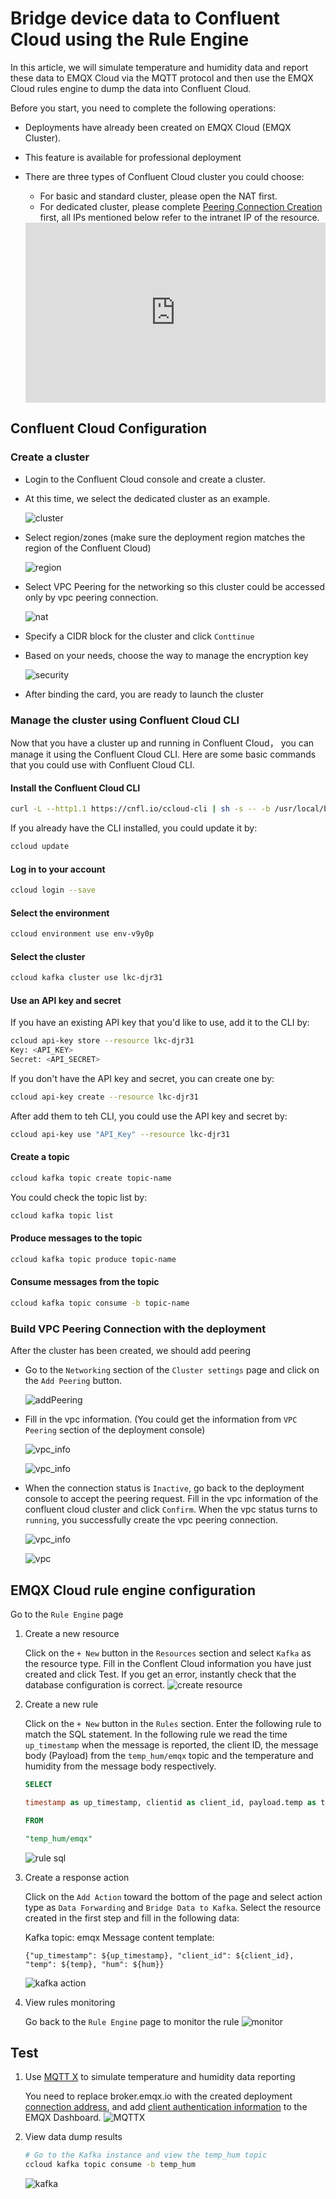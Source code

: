 # Bridge device data to Confluent Cloud using the Rule Engine

In this article, we will simulate temperature and humidity data and report these data to EMQX Cloud via the MQTT protocol and then use the EMQX Cloud rules engine to dump the data into Confluent Cloud.

Before you start, you need to complete the following operations:
* Deployments have already been created on EMQX Cloud (EMQX Cluster).
* This feature is available for professional deployment
* There are three types of Confluent Cloud cluster you could choose:
  * For basic and standard cluster, please open the NAT first.
  * For dedicated cluster, please complete [Peering Connection Creation](../deployments/vpc_peering.md) first, all IPs mentioned below refer to the intranet IP of the resource.


  <div style="position: relative; padding: 30% 45%;">
  <iframe style="position: absolute; width: 100%; height: 100%; left: 0; top: 0;" src="https://www.youtube.com/embed/jLn0q8xf-1Y" title="YouTube video player" frameborder="0" allow="accelerometer; autoplay; encrypted-media; gyroscope; picture-in-picture" allowfullscreen></iframe>
  </div>


## Confluent Cloud Configuration

### Create a cluster

*  Login to the Confluent Cloud console and create a cluster.
*  At this time, we select the dedicated cluster as an example.

   ![cluster](./_assets/confluent_cluster.png)

*  Select region/zones (make sure the deployment region matches the region of the Confluent Cloud)

   ![region](./_assets/confluent_region.png)

*  Select VPC Peering for the networking so this cluster could be accessed only by vpc peering connection. 

   ![nat](./_assets/confluent_nat.png)

*  Specify a CIDR block for the cluster and click `Conttinue`

*  Based on your needs, choose the way to manage the encryption key
   
   ![security](./_assets/confluent_security.png)

*  After binding the card, you are ready to launch the cluster

### Manage the cluster using Confluent Cloud CLI

Now that you have a cluster up and running in Confluent Cloud， you can manage it using the Confluent Cloud CLI. Here are some basic commands that you could use with Confluent Cloud CLI.

#### Install the Confluent Cloud CLI

```bash
curl -L --http1.1 https://cnfl.io/ccloud-cli | sh -s -- -b /usr/local/bin
```

If you already have the CLI installed, you could update it by:

```bash
ccloud update
```

#### Log in to your account

```bash
ccloud login --save
```

#### Select the environment

```bash
ccloud environment use env-v9y0p
```

#### Select the cluster

```bash
ccloud kafka cluster use lkc-djr31
```

#### Use an API key and secret

If you have an existing API key that you'd like to use, add it to the CLI by:

```bash
ccloud api-key store --resource lkc-djr31
Key: <API_KEY>
Secret: <API_SECRET>
```

If you don't have the API key and secret, you can create one by:

```bash
ccloud api-key create --resource lkc-djr31
```

After add them to teh CLI, you could use the API key and secret by:

```bash
ccloud api-key use "API_Key" --resource lkc-djr31
```

#### Create a topic

```bash
ccloud kafka topic create topic-name
```

You could check the topic list by:

```bash
ccloud kafka topic list
```

#### Produce messages to the topic

```bash
ccloud kafka topic produce topic-name
```

#### Consume messages from the topic

```bash
ccloud kafka topic consume -b topic-name
```

### Build VPC Peering Connection with the deployment

After the cluster has been created, we should add peering

*  Go to the `Networking` section of the `Cluster settings` page and click on the `Add Peering` button.

   ![addPeering](./_assets/confluent_addPeering.png)

*  Fill in the vpc information. (You could get the information from `VPC Peering` section of the deployment console)
   
   ![vpc_info](./_assets/confluent_vpc1.png)
   
   ![vpc_info](./_assets/confluent_vpc2.png)

*  When the connection status is `Inactive`, go back to the deployment console to accept the peering request. Fill in the vpc information of the confluent cloud cluster and click `Confirm`. When the vpc status turns to `running`, you successfully create the vpc peering connection. 

   ![vpc_info](./_assets/confluent_vpc2.png)
   
   ![vpc](./_assets/confluent_finish.png)
   

## EMQX Cloud rule engine configuration

Go to the `Rule Engine` page

1. Create a new resource

   Click on the `+ New`  button in the `Resources` section and select `Kafka` as the resource type. Fill in the Conflent Cloud information you have just created and click Test. If you get an error, instantly check that the database configuration is correct.
   ![create resource](./_assets/confluent_create_resource.png)

2. Create a new rule

   Click on the `+ New`  button in the `Rules` section. Enter the following rule to match the SQL statement.  In the following rule we read the time `up_timestamp` when the message is reported, the client ID, the message body (Payload) from the `temp_hum/emqx` topic and the temperature and humidity from the message body respectively.

   ```sql
   SELECT 
   
   timestamp as up_timestamp, clientid as client_id, payload.temp as temp, payload.hum as hum
   
   FROM
   
   "temp_hum/emqx"
   ```
   ![rule sql](./_assets/sql_test.png)

3. Create a response action 
   
   Click on the `Add Action` toward the bottom of the page and select action type as `Data Forwarding` and `Bridge Data to Kafka`. Select the resource created in the first step and fill in the following data:

   Kafka topic: emqx
   Message content template:
   
   ```
   {"up_timestamp": ${up_timestamp}, "client_id": ${client_id}, "temp": ${temp}, "hum": ${hum}}
   ```
   ![kafka action](./_assets/confluent_action.png)

5. View rules monitoring
   
   Go back to the `Rule Engine` page to monitor the rule
   ![monitor](./_assets/view_monitor_confluent.png)

## Test

1. Use [MQTT X](https://mqttx.app/) to simulate temperature and humidity data reporting

   You need to replace broker.emqx.io with the created deployment [connection address](../deployments/view_deployment.md), and add [client authentication information](../deployments/auth.md) to the EMQX Dashboard.
   ![MQTTX](./_assets/mqttx_publish.png)
   
2. View data dump results

    ```bash
    # Go to the Kafka instance and view the temp_hum topic
    ccloud kafka topic consume -b temp_hum
    ```
   ![kafka](./_assets/confluent_result.png)
